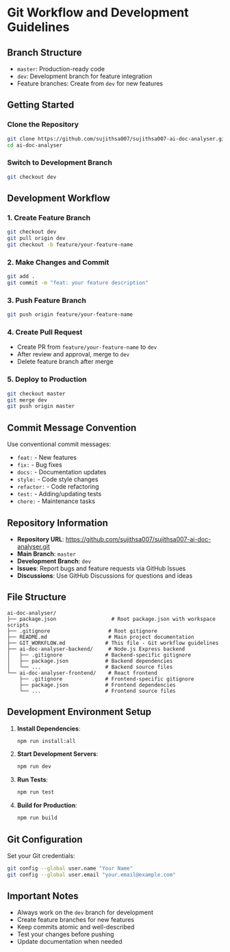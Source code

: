 # Git Workflow and Development Guidelines

## Branch Structure
- `master`: Production-ready code
- `dev`: Development branch for feature integration
- Feature branches: Create from `dev` for new features

## Getting Started

### Clone the Repository
```bash
git clone https://github.com/sujithsa007/sujithsa007-ai-doc-analyser.git
cd ai-doc-analyser
```

### Switch to Development Branch
```bash
git checkout dev
```

## Development Workflow

### 1. Create Feature Branch
```bash
git checkout dev
git pull origin dev
git checkout -b feature/your-feature-name
```

### 2. Make Changes and Commit
```bash
git add .
git commit -m "feat: your feature description"
```

### 3. Push Feature Branch
```bash
git push origin feature/your-feature-name
```

### 4. Create Pull Request
- Create PR from `feature/your-feature-name` to `dev`
- After review and approval, merge to `dev`
- Delete feature branch after merge

### 5. Deploy to Production
```bash
git checkout master
git merge dev
git push origin master
```

## Commit Message Convention

Use conventional commit messages:
- `feat:` - New features
- `fix:` - Bug fixes
- `docs:` - Documentation updates
- `style:` - Code style changes
- `refactor:` - Code refactoring
- `test:` - Adding/updating tests
- `chore:` - Maintenance tasks

## Repository Information

- **Repository URL**: https://github.com/sujithsa007/sujithsa007-ai-doc-analyser.git
- **Main Branch**: `master`
- **Development Branch**: `dev`
- **Issues**: Report bugs and feature requests via GitHub Issues
- **Discussions**: Use GitHub Discussions for questions and ideas

## File Structure
```
ai-doc-analyser/
├── package.json                  # Root package.json with workspace scripts
├── .gitignore                   # Root gitignore
├── README.md                    # Main project documentation
├── GIT_WORKFLOW.md             # This file - Git workflow guidelines
├── ai-doc-analyser-backend/     # Node.js Express backend
│   ├── .gitignore              # Backend-specific gitignore
│   ├── package.json            # Backend dependencies
│   └── ...                     # Backend source files
└── ai-doc-analyser-frontend/    # React frontend
    ├── .gitignore              # Frontend-specific gitignore
    ├── package.json            # Frontend dependencies
    └── ...                     # Frontend source files
```

## Development Environment Setup

1. **Install Dependencies**:
   ```bash
   npm run install:all
   ```

2. **Start Development Servers**:
   ```bash
   npm run dev
   ```

3. **Run Tests**:
   ```bash
   npm run test
   ```

4. **Build for Production**:
   ```bash
   npm run build
   ```

## Git Configuration

Set your Git credentials:
```bash
git config --global user.name "Your Name"
git config --global user.email "your.email@example.com"
```

## Important Notes

- Always work on the `dev` branch for development
- Create feature branches for new features
- Keep commits atomic and well-described
- Test your changes before pushing
- Update documentation when needed